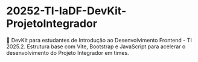 # 20252-TI-IaDF-DevKit-ProjetoIntegrador
🚀 DevKit para estudantes de Introdução ao Desenvolvimento Frontend - TI 2025.2. Estrutura base com Vite, Bootstrap e JavaScript para acelerar o desenvolvimento do Projeto Integrador em times.
